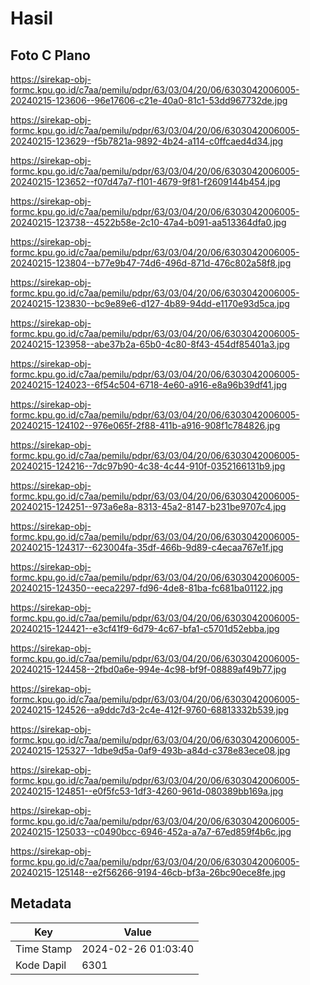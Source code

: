 # Hasil

## Foto C Plano

https://sirekap-obj-formc.kpu.go.id/c7aa/pemilu/pdpr/63/03/04/20/06/6303042006005-20240215-123606--96e17606-c21e-40a0-81c1-53dd967732de.jpg

https://sirekap-obj-formc.kpu.go.id/c7aa/pemilu/pdpr/63/03/04/20/06/6303042006005-20240215-123629--f5b7821a-9892-4b24-a114-c0ffcaed4d34.jpg

https://sirekap-obj-formc.kpu.go.id/c7aa/pemilu/pdpr/63/03/04/20/06/6303042006005-20240215-123652--f07d47a7-f101-4679-9f81-f2609144b454.jpg

https://sirekap-obj-formc.kpu.go.id/c7aa/pemilu/pdpr/63/03/04/20/06/6303042006005-20240215-123738--4522b58e-2c10-47a4-b091-aa513364dfa0.jpg

https://sirekap-obj-formc.kpu.go.id/c7aa/pemilu/pdpr/63/03/04/20/06/6303042006005-20240215-123804--b77e9b47-74d6-496d-871d-476c802a58f8.jpg

https://sirekap-obj-formc.kpu.go.id/c7aa/pemilu/pdpr/63/03/04/20/06/6303042006005-20240215-123830--bc9e89e6-d127-4b89-94dd-e1170e93d5ca.jpg

https://sirekap-obj-formc.kpu.go.id/c7aa/pemilu/pdpr/63/03/04/20/06/6303042006005-20240215-123958--abe37b2a-65b0-4c80-8f43-454df85401a3.jpg

https://sirekap-obj-formc.kpu.go.id/c7aa/pemilu/pdpr/63/03/04/20/06/6303042006005-20240215-124023--6f54c504-6718-4e60-a916-e8a96b39df41.jpg

https://sirekap-obj-formc.kpu.go.id/c7aa/pemilu/pdpr/63/03/04/20/06/6303042006005-20240215-124102--976e065f-2f88-411b-a916-908f1c784826.jpg

https://sirekap-obj-formc.kpu.go.id/c7aa/pemilu/pdpr/63/03/04/20/06/6303042006005-20240215-124216--7dc97b90-4c38-4c44-910f-0352166131b9.jpg

https://sirekap-obj-formc.kpu.go.id/c7aa/pemilu/pdpr/63/03/04/20/06/6303042006005-20240215-124251--973a6e8a-8313-45a2-8147-b231be9707c4.jpg

https://sirekap-obj-formc.kpu.go.id/c7aa/pemilu/pdpr/63/03/04/20/06/6303042006005-20240215-124317--623004fa-35df-466b-9d89-c4ecaa767e1f.jpg

https://sirekap-obj-formc.kpu.go.id/c7aa/pemilu/pdpr/63/03/04/20/06/6303042006005-20240215-124350--eeca2297-fd96-4de8-81ba-fc681ba01122.jpg

https://sirekap-obj-formc.kpu.go.id/c7aa/pemilu/pdpr/63/03/04/20/06/6303042006005-20240215-124421--e3cf41f9-6d79-4c67-bfa1-c5701d52ebba.jpg

https://sirekap-obj-formc.kpu.go.id/c7aa/pemilu/pdpr/63/03/04/20/06/6303042006005-20240215-124458--2fbd0a6e-994e-4c98-bf9f-08889af49b77.jpg

https://sirekap-obj-formc.kpu.go.id/c7aa/pemilu/pdpr/63/03/04/20/06/6303042006005-20240215-124526--a9ddc7d3-2c4e-412f-9760-68813332b539.jpg

https://sirekap-obj-formc.kpu.go.id/c7aa/pemilu/pdpr/63/03/04/20/06/6303042006005-20240215-125327--1dbe9d5a-0af9-493b-a84d-c378e83ece08.jpg

https://sirekap-obj-formc.kpu.go.id/c7aa/pemilu/pdpr/63/03/04/20/06/6303042006005-20240215-124851--e0f5fc53-1df3-4260-961d-080389bb169a.jpg

https://sirekap-obj-formc.kpu.go.id/c7aa/pemilu/pdpr/63/03/04/20/06/6303042006005-20240215-125033--c0490bcc-6946-452a-a7a7-67ed859f4b6c.jpg

https://sirekap-obj-formc.kpu.go.id/c7aa/pemilu/pdpr/63/03/04/20/06/6303042006005-20240215-125148--e2f56266-9194-46cb-bf3a-26bc90ece8fe.jpg


## Metadata

| Key        | Value               |
| ---------- | ------------------- |
| Time Stamp | 2024-02-26 01:03:40 |
| Kode Dapil | 6301                |




